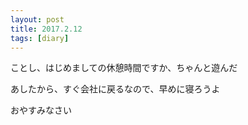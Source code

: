 ```yaml
---
layout: post
title: 2017.2.12
tags: [diary]
---
```


ことし、はじめましての休憩時間ですか、ちゃんと遊んだ

あしたから、すぐ会社に戻るなので、早めに寝ろうよ

おやすみなさい
